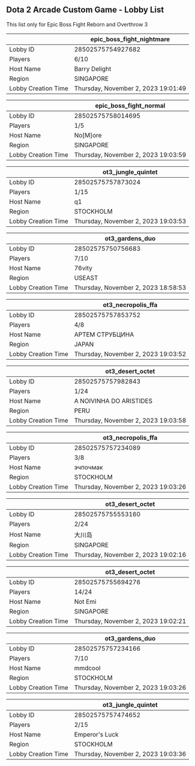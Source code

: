 ## Dota 2 Arcade Custom Game - Lobby List

This list only for Epic Boss Fight Reborn and Overthrow 3

|  | epic_boss_fight_nightmare |
| ------ | ------ |
| Lobby ID | 28502575754927682 |
| Players | 6/10 |
| Host Name | Barry Delight |
| Region | SINGAPORE |
| Lobby Creation Time | Thursday, November 2, 2023 19:01:49 |


|  | epic_boss_fight_normal |
| ------ | ------ |
| Lobby ID | 28502575758014695 |
| Players | 1/5 |
| Host Name | No[M]ore |
| Region | SINGAPORE |
| Lobby Creation Time | Thursday, November 2, 2023 19:03:59 |


|  | ot3_jungle_quintet |
| ------ | ------ |
| Lobby ID | 28502575757873024 |
| Players | 1/15 |
| Host Name | q1 |
| Region | STOCKHOLM |
| Lobby Creation Time | Thursday, November 2, 2023 19:03:53 |


|  | ot3_gardens_duo |
| ------ | ------ |
| Lobby ID | 28502575750756683 |
| Players | 7/10 |
| Host Name | 76vity |
| Region | USEAST |
| Lobby Creation Time | Thursday, November 2, 2023 18:58:53 |


|  | ot3_necropolis_ffa |
| ------ | ------ |
| Lobby ID | 28502575757853752 |
| Players | 4/8 |
| Host Name | АРТЕМ СТРУБЦИНА |
| Region | JAPAN |
| Lobby Creation Time | Thursday, November 2, 2023 19:03:52 |


|  | ot3_desert_octet |
| ------ | ------ |
| Lobby ID | 28502575757982843 |
| Players | 1/24 |
| Host Name | A NOIVINHA DO ARISTIDES |
| Region | PERU |
| Lobby Creation Time | Thursday, November 2, 2023 19:03:58 |


|  | ot3_necropolis_ffa |
| ------ | ------ |
| Lobby ID | 28502575757234089 |
| Players | 3/8 |
| Host Name | эчпочмак |
| Region | STOCKHOLM |
| Lobby Creation Time | Thursday, November 2, 2023 19:03:26 |


|  | ot3_desert_octet |
| ------ | ------ |
| Lobby ID | 28502575755553160 |
| Players | 2/24 |
| Host Name | 大川岛 |
| Region | SINGAPORE |
| Lobby Creation Time | Thursday, November 2, 2023 19:02:16 |


|  | ot3_desert_octet |
| ------ | ------ |
| Lobby ID | 28502575755694276 |
| Players | 14/24 |
| Host Name | Not Emi |
| Region | SINGAPORE |
| Lobby Creation Time | Thursday, November 2, 2023 19:02:21 |


|  | ot3_gardens_duo |
| ------ | ------ |
| Lobby ID | 28502575757234166 |
| Players | 7/10 |
| Host Name | mmdcool |
| Region | STOCKHOLM |
| Lobby Creation Time | Thursday, November 2, 2023 19:03:26 |


|  | ot3_jungle_quintet |
| ------ | ------ |
| Lobby ID | 28502575757474652 |
| Players | 2/15 |
| Host Name | Emperor's Luck |
| Region | STOCKHOLM |
| Lobby Creation Time | Thursday, November 2, 2023 19:03:36 |


